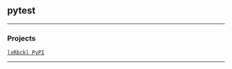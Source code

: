## pytest

---

### Projects
[`lxRbckl PyPI`](https://github.com/lxRbckl/lxRbckl/blob/PyPI/README.md)

---
